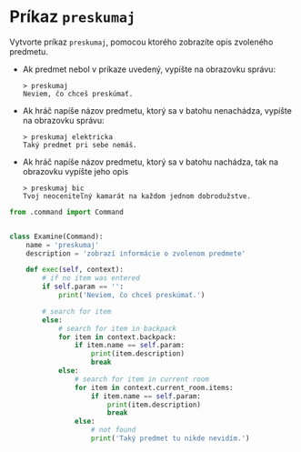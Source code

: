 # Príkaz `preskumaj`

Vytvorte príkaz `preskumaj`, pomocou ktorého zobrazíte opis zvoleného predmetu.

* Ak predmet nebol v príkaze uvedený, vypíšte na obrazovku správu:

   ```
   > preskumaj
   Neviem, čo chceš preskúmať.
   ```

* Ak hráč napíše názov predmetu, ktorý sa v batohu nenachádza, vypíšte na obrazovku správu:

   ```
   > preskumaj elektricka
   Taký predmet pri sebe nemáš.
   ```

* Ak hráč napíše názov predmetu, ktorý sa v batohu nachádza, tak na obrazovku vypíšte jeho opis

   ```
   > preskumaj bic
   Tvoj neoceniteľný kamarát na každom jednom dobrodužstve.
   ```

```python
from .command import Command


class Examine(Command):
    name = 'preskumaj'
    description = 'zobrazí informácie o zvolenom predmete'

    def exec(self, context):
        # if no item was entered
        if self.param == '':
            print('Neviem, čo chceš preskúmať.')

        # search for item
        else:
            # search for item in backpack
            for item in context.backpack:
                if item.name == self.param:
                    print(item.description)
                    break
            else:
                # search for item in current room
                for item in context.current_room.items:
                    if item.name == self.param:
                        print(item.description)
                        break
                else:
                    # not found
                    print('Taký predmet tu nikde nevidím.')

```
